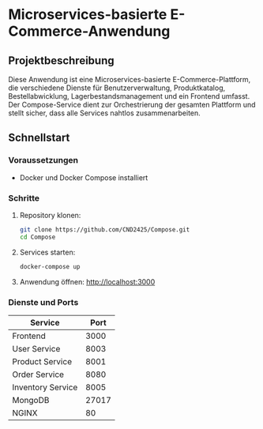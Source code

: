 # Microservices-basierte E-Commerce-Anwendung

## Projektbeschreibung
Diese Anwendung ist eine Microservices-basierte E-Commerce-Plattform, die verschiedene Dienste für Benutzerverwaltung, Produktkatalog, Bestellabwicklung, Lagerbestandsmanagement und ein Frontend umfasst. Der Compose-Service dient zur Orchestrierung der gesamten Plattform und stellt sicher, dass alle Services nahtlos zusammenarbeiten.

## Schnellstart

### Voraussetzungen
- Docker und Docker Compose installiert

### Schritte
1. Repository klonen:
   ```bash
   git clone https://github.com/CND2425/Compose.git
   cd Compose
   ```
2. Services starten:
   ```bash
   docker-compose up
   ```
3. Anwendung öffnen: [http://localhost:3000](http://localhost:3000)

### Dienste und Ports
| Service             | Port   |
|---------------------|--------|
| Frontend            | 3000   |
| User Service        | 8003   |
| Product Service     | 8001   |
| Order Service       | 8080   |
| Inventory Service   | 8005   |
| MongoDB             | 27017  |
| NGINX               | 80     |



